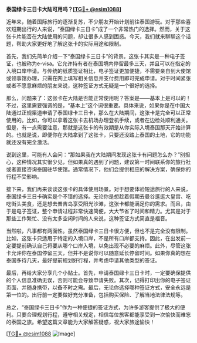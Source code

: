 **泰国绿卡三日卡大陆可用吗？[[TG💪+ @esim1088](https://t.me/s/esim1088)]**

近年来，随着国际旅行的逐渐复苏，不少朋友开始计划前往泰国游玩。对于那些喜欢短期出行的人来说，“泰国绿卡三日卡”成了一个非常热门的选择。然而，关于这张卡片能否在大陆使用的问题，却让很多人感到困惑。今天，我们就来聊聊这个话题，帮助大家更好地了解这张卡的实际用途和限制。

首先，我们先简单介绍一下“泰国绿卡三日卡”的背景。这张卡其实是一种电子签证，也被称为e-visa。它允许持有者在泰国境内停留最多三天，并且可以在指定的入境口岸申请。与传统的纸质签证相比，电子签证更加便捷，不需要亲自到大使馆或领事馆办理，只需在网上填写相关信息并支付费用即可完成申请。对于时间紧张或者不愿意麻烦的朋友来说，这种签证方式无疑是一个很好的选择。

那么，问题来了：这张卡在大陆是否能正常使用呢？答案是——基本上是可以的！不过，这里需要强调的是，“基本上”这个词很重要。具体来说，如果你是在中国大陆通过正规渠道申请了泰国绿卡三日卡，那么在大陆期间，这张卡是完全可以正常使用的。比如，你可以拿着这张卡去机场办理登机手续，或者在边检处顺利通关。但是，有一点需要注意，那就是这张卡的有效期是从你实际入境泰国那天开始计算的。也就是说，即便你在大陆拿到了这张卡，只要还没踏上泰国的土地，它的功能就还没有完全激活。

说到这里，可能有人会问：“那如果我在大陆期间发现这张卡有问题怎么办？”别担心，这种情况其实很少见，但如果真的遇到了问题，建议第一时间联系你的旅行社或者直接咨询泰国驻华使馆。通常情况下，他们会提供相应的解决方案，确保你的行程不受影响。

接下来，我们再来谈谈这张卡的具体使用场景。对于想要体验短途旅行的人来说，泰国绿卡三日卡确实是个不错的选择。无论你是想趁着假期去曼谷逛逛大皇宫、吃吃街头美食，还是想去普吉岛享受阳光沙滩，这张卡都能满足你的需求。而且，由于是电子签证，整个申请过程非常快速简便，大大节省了时间和精力。尤其是对于那些工作繁忙、没有太多空闲时间的人来说，这种签证方式简直是福音。

当然啦，凡事都有两面性。虽然泰国绿卡三日卡很方便，但也不是完全没有限制。比如，这张卡只适用于特定的入境口岸，不是所有口岸都支持。因此，在出发前一定要提前确认自己将要从哪个口岸入境，以免出现不必要的麻烦。此外，尽管这张卡允许你在泰国停留三天，但并不是说你可以随意延长停留时间。如果你真的想在泰国多待几天，最好提前规划好行程，并考虑申请其他类型的签证。

最后，再给大家分享几个小贴士。首先，申请泰国绿卡三日卡时，一定要确保提供的个人信息准确无误，否则可能会导致申请失败。其次，记得打印出你的电子签证页面，并随身携带，以备不时之需。最后，无论你选择哪种签证方式，安全永远是第一位的。出行前一定要做好充分准备，包括购买保险、了解当地法律法规等。

总之，“泰国绿卡三日卡”作为一种便捷的签证方式，为许多游客提供了极大的便利。只要合理规划行程，遵守相关规定，相信每位旅客都能享受到一次愉快而难忘的泰国之旅。希望这篇文章能为大家解答疑惑，祝大家旅途愉快！

[[TG💪+ @esim1088](https://t.me/s/esim1088) ![Image](https://i.postimg.cc/4NQfJmqS/Snipaste-2025-05-13-00-14-12.png)]